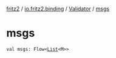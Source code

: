 [fritz2](../../index.md) / [io.fritz2.binding](../index.md) / [Validator](index.md) / [msgs](./msgs.md)

# msgs

`val msgs: Flow<`[`List`](https://kotlinlang.org/api/latest/jvm/stdlib/kotlin.collections/-list/index.html)`<M>>`